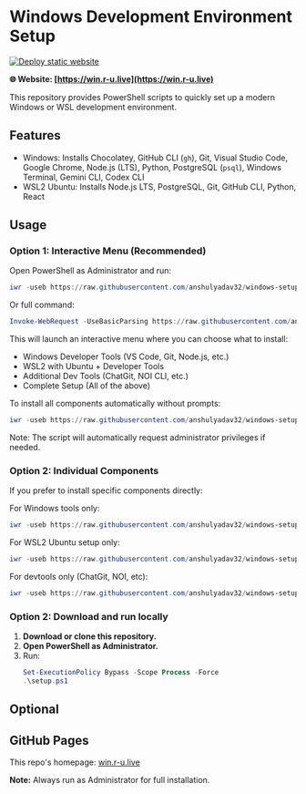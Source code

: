 # Windows Development Environment Setup

[![Deploy static website](https://github.com/anshulyadav32/windows-setup/actions/workflows/pages.yml/badge.svg)](https://github.com/anshulyadav32/windows-setup/actions/workflows/pages.yml)

**🌐 Website: [https://win.r-u.live](https://win.r-u.live)** 

This repository provides PowerShell scripts to quickly set up a modern Windows or WSL development environment.

## Features
- Windows: Installs Chocolatey, GitHub CLI (`gh`), Git, Visual Studio Code, Google Chrome, Node.js (LTS), Python, PostgreSQL (`psql`), Windows Terminal, Gemini CLI, Codex CLI
- WSL2 Ubuntu: Installs Node.js LTS, PostgreSQL, Git, GitHub CLI, Python, React

## Usage

### Option 1: Interactive Menu (Recommended)
Open PowerShell as Administrator and run:
```powershell
iwr -useb https://raw.githubusercontent.com/anshulyadav32/windows-setup/main/setup.ps1 | iex
```

Or full command:
```powershell
Invoke-WebRequest -UseBasicParsing https://raw.githubusercontent.com/anshulyadav32/windows-setup/main/setup.ps1 | Invoke-Expression
```

This will launch an interactive menu where you can choose what to install:
- Windows Developer Tools (VS Code, Git, Node.js, etc.)
- WSL2 with Ubuntu + Developer Tools
- Additional Dev Tools (ChatGit, NOI CLI, etc.)
- Complete Setup (All of the above)

To install all components automatically without prompts:
```powershell
iwr -useb https://raw.githubusercontent.com/anshulyadav32/windows-setup/main/setup.ps1 | iex -InstallAll
```

Note: The script will automatically request administrator privileges if needed.

### Option 2: Individual Components
If you prefer to install specific components directly:

For Windows tools only:
```powershell
iwr -useb https://raw.githubusercontent.com/anshulyadav32/windows-setup/main/installps.ps1 | iex
```

For WSL2 Ubuntu setup only:
```powershell
iwr -useb https://raw.githubusercontent.com/anshulyadav32/windows-setup/main/wsl.ps1 | iex
```

For devtools only (ChatGit, NOI, etc):
```powershell
iwr -useb https://raw.githubusercontent.com/anshulyadav32/windows-setup/main/modules/devtools/install.ps1 | iex
```

### Option 2: Download and run locally
1. **Download or clone this repository.**
2. **Open PowerShell as Administrator.**
3. Run:
   ```powershell
   Set-ExecutionPolicy Bypass -Scope Process -Force
   .\setup.ps1
   ```

## Optional

## GitHub Pages
This repo's homepage: [win.r-u.live](https://win.r-u.live)


**Note:** Always run as Administrator for full installation.

